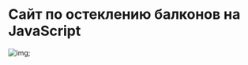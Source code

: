 # Сайт по остеклению балконов на JavaScript


![img](https://github.com/Nero28/window_project/tree/master/src/assets/img/readme/1.png);
 
